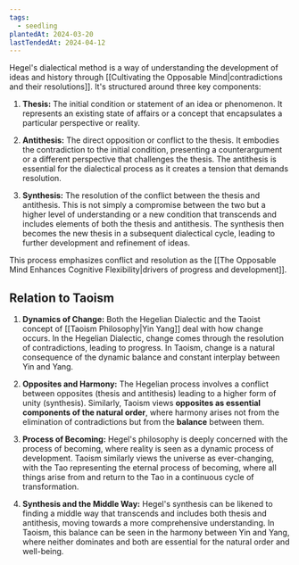 ```yaml
---
tags:
  - seedling
plantedAt: 2024-03-20
lastTendedAt: 2024-04-12
---
```

Hegel's dialectical method is a way of understanding the development of ideas and history through [[Cultivating the Opposable Mind|contradictions and their resolutions]]. It's structured around three key components:

1. **Thesis:** The initial condition or statement of an idea or phenomenon. It represents an existing state of affairs or a concept that encapsulates a particular perspective or reality.

2. **Antithesis:** The direct opposition or conflict to the thesis. It embodies the contradiction to the initial condition, presenting a counterargument or a different perspective that challenges the thesis. The antithesis is essential for the dialectical process as it creates a tension that demands resolution.

3. **Synthesis:** The resolution of the conflict between the thesis and antithesis. This is not simply a compromise between the two but a higher level of understanding or a new condition that transcends and includes elements of both the thesis and antithesis. The synthesis then becomes the new thesis in a subsequent dialectical cycle, leading to further development and refinement of ideas.

This process emphasizes conflict and resolution as the [[The Opposable Mind Enhances Cognitive Flexibility|drivers of progress and development]].

## Relation to Taoism

1. **Dynamics of Change:** Both the Hegelian Dialectic and the Taoist concept of [[Taoism Philosophy|Yin Yang]] deal with how change occurs. In the Hegelian Dialectic, change comes through the resolution of contradictions, leading to progress. In Taoism, change is a natural consequence of the dynamic balance and constant interplay between Yin and Yang.

2. **Opposites and Harmony:** The Hegelian process involves a conflict between opposites (thesis and antithesis) leading to a higher form of unity (synthesis). Similarly, Taoism views **opposites as essential components of the natural order**, where harmony arises not from the elimination of contradictions but from the **balance** between them.

3. **Process of Becoming:** Hegel's philosophy is deeply concerned with the process of becoming, where reality is seen as a dynamic process of development. Taoism similarly views the universe as ever-changing, with the Tao representing the eternal process of becoming, where all things arise from and return to the Tao in a continuous cycle of transformation.

4. **Synthesis and the Middle Way:** Hegel's synthesis can be likened to finding a middle way that transcends and includes both thesis and antithesis, moving towards a more comprehensive understanding. In Taoism, this balance can be seen in the harmony between Yin and Yang, where neither dominates and both are essential for the natural order and well-being.

